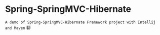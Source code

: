 # Spring-SpringMVC-Hibernate
`A demo of Spring-SpringMVC-Hibernate Framework project with Intellij and Maven`
鞯
